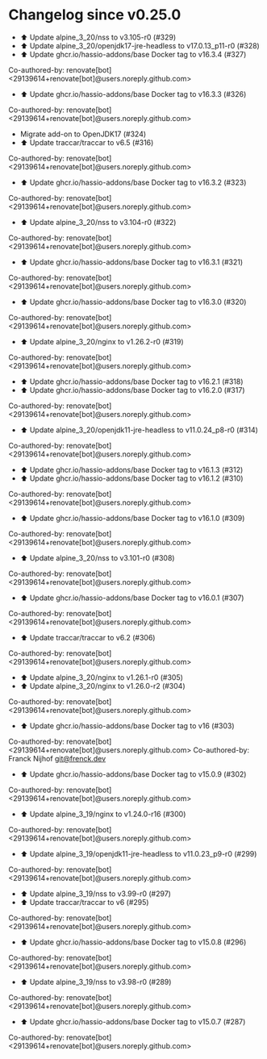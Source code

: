# Changelog since v0.25.0
- ⬆️ Update alpine_3_20/nss to v3.105-r0 (#329) 
- ⬆️ Update alpine_3_20/openjdk17-jre-headless to v17.0.13_p11-r0 (#328) 
- ⬆️ Update ghcr.io/hassio-addons/base Docker tag to v16.3.4 (#327)

Co-authored-by: renovate[bot] <29139614+renovate[bot]@users.noreply.github.com> 
- ⬆️ Update ghcr.io/hassio-addons/base Docker tag to v16.3.3 (#326)

Co-authored-by: renovate[bot] <29139614+renovate[bot]@users.noreply.github.com> 
- Migrate add-on to OpenJDK17 (#324) 
- ⬆️ Update traccar/traccar to v6.5 (#316)

Co-authored-by: renovate[bot] <29139614+renovate[bot]@users.noreply.github.com> 
- ⬆️ Update ghcr.io/hassio-addons/base Docker tag to v16.3.2 (#323)

Co-authored-by: renovate[bot] <29139614+renovate[bot]@users.noreply.github.com> 
- ⬆️ Update alpine_3_20/nss to v3.104-r0 (#322)

Co-authored-by: renovate[bot] <29139614+renovate[bot]@users.noreply.github.com> 
- ⬆️ Update ghcr.io/hassio-addons/base Docker tag to v16.3.1 (#321)

Co-authored-by: renovate[bot] <29139614+renovate[bot]@users.noreply.github.com> 
- ⬆️ Update ghcr.io/hassio-addons/base Docker tag to v16.3.0 (#320)

Co-authored-by: renovate[bot] <29139614+renovate[bot]@users.noreply.github.com> 
- ⬆️ Update alpine_3_20/nginx to v1.26.2-r0 (#319)

Co-authored-by: renovate[bot] <29139614+renovate[bot]@users.noreply.github.com> 
- ⬆️ Update ghcr.io/hassio-addons/base Docker tag to v16.2.1 (#318) 
- ⬆️ Update ghcr.io/hassio-addons/base Docker tag to v16.2.0 (#317)

Co-authored-by: renovate[bot] <29139614+renovate[bot]@users.noreply.github.com> 
- ⬆️ Update alpine_3_20/openjdk11-jre-headless to v11.0.24_p8-r0 (#314)

Co-authored-by: renovate[bot] <29139614+renovate[bot]@users.noreply.github.com> 
- ⬆️ Update ghcr.io/hassio-addons/base Docker tag to v16.1.3 (#312) 
- ⬆️ Update ghcr.io/hassio-addons/base Docker tag to v16.1.2 (#310)

Co-authored-by: renovate[bot] <29139614+renovate[bot]@users.noreply.github.com> 
- ⬆️ Update ghcr.io/hassio-addons/base Docker tag to v16.1.0 (#309)

Co-authored-by: renovate[bot] <29139614+renovate[bot]@users.noreply.github.com> 
- ⬆️ Update alpine_3_20/nss to v3.101-r0 (#308)

Co-authored-by: renovate[bot] <29139614+renovate[bot]@users.noreply.github.com> 
- ⬆️ Update ghcr.io/hassio-addons/base Docker tag to v16.0.1 (#307)

Co-authored-by: renovate[bot] <29139614+renovate[bot]@users.noreply.github.com> 
- ⬆️ Update traccar/traccar to v6.2 (#306)

Co-authored-by: renovate[bot] <29139614+renovate[bot]@users.noreply.github.com> 
- ⬆️ Update alpine_3_20/nginx to v1.26.1-r0 (#305) 
- ⬆️ Update alpine_3_20/nginx to v1.26.0-r2 (#304)

Co-authored-by: renovate[bot] <29139614+renovate[bot]@users.noreply.github.com> 
- ⬆️ Update ghcr.io/hassio-addons/base Docker tag to v16 (#303)

Co-authored-by: renovate[bot] <29139614+renovate[bot]@users.noreply.github.com>
Co-authored-by: Franck Nijhof <git@frenck.dev> 
- ⬆️ Update ghcr.io/hassio-addons/base Docker tag to v15.0.9 (#302)

Co-authored-by: renovate[bot] <29139614+renovate[bot]@users.noreply.github.com> 
- ⬆️ Update alpine_3_19/nginx to v1.24.0-r16 (#300)

Co-authored-by: renovate[bot] <29139614+renovate[bot]@users.noreply.github.com> 
- ⬆️ Update alpine_3_19/openjdk11-jre-headless to v11.0.23_p9-r0 (#299)

Co-authored-by: renovate[bot] <29139614+renovate[bot]@users.noreply.github.com> 
- ⬆️ Update alpine_3_19/nss to v3.99-r0 (#297) 
- ⬆️ Update traccar/traccar to v6 (#295)

Co-authored-by: renovate[bot] <29139614+renovate[bot]@users.noreply.github.com> 
- ⬆️ Update ghcr.io/hassio-addons/base Docker tag to v15.0.8 (#296)

Co-authored-by: renovate[bot] <29139614+renovate[bot]@users.noreply.github.com> 
- ⬆️ Update alpine_3_19/nss to v3.98-r0 (#289)

Co-authored-by: renovate[bot] <29139614+renovate[bot]@users.noreply.github.com> 
- ⬆️ Update ghcr.io/hassio-addons/base Docker tag to v15.0.7 (#287)

Co-authored-by: renovate[bot] <29139614+renovate[bot]@users.noreply.github.com> 
